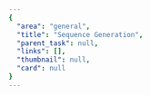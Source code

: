 ```yaml
---
{
  "area": "general",
  "title": "Sequence Generation",
  "parent_task": null,
  "links": [],
  "thumbnail": null,
  "card": null
}
---
```


